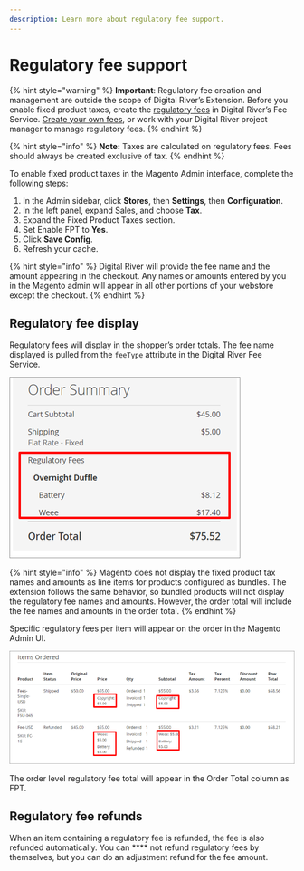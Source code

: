 ```yaml
---
description: Learn more about regulatory fee support.
---
```


# Regulatory fee support

{% hint style="warning" %}
**Important**: Regulatory fee creation and management are outside the scope of Digital River’s Extension. Before you enable fixed product taxes, create the [regulatory fees](https://docs.digitalriver.com/digital-river-api/product-management/regulatory-fees) in Digital River’s Fee Service. [Create your own fees](https://docs.digitalriver.com/digital-river-api/product-management/regulatory-fees/managing-regulatory-fees), or work with your Digital River project manager to manage regulatory fees.
{% endhint %}

{% hint style="info" %}
**Note:** Taxes are calculated on regulatory fees. Fees should always be created exclusive of tax.
{% endhint %}

To enable fixed product taxes in the Magento Admin interface, complete the following steps:

1. In the Admin sidebar, click **Stores**, then **Settings**, then **Configuration**.
2. In the left panel, expand Sales, and choose **Tax**.
3. Expand the Fixed Product Taxes section.
4. Set Enable FPT to **Yes**.
5. Click **Save Config**.
6. Refresh your cache.

{% hint style="info" %}
Digital River will provide the fee name and the amount appearing in the checkout. Any names or amounts entered by you in the Magento admin will appear in all other portions of your webstore except the checkout.
{% endhint %}

## Regulatory fee display&#x20;

Regulatory fees will display in the shopper’s order totals. The fee name displayed is pulled from the `feeType` attribute in the Digital River Fee Service.

![](../.gitbook/assets/Ordersummary.png)

{% hint style="info" %}
Magento does not display the fixed product tax names and amounts as line items for products configured as bundles. The extension follows the same behavior, so bundled products will not display the regulatory fee names and amounts. However, the order total will include the fee names and amounts in the order total.
{% endhint %}

Specific regulatory fees per item will appear on the order in the Magento Admin UI.

![](../.gitbook/assets/ItemsOrdered.png)

The order level regulatory fee total will appear in the Order Total column as FPT.

## **Regulatory fee refunds**

When an item containing a regulatory fee is refunded, the fee is also refunded automatically. You can **** not refund regulatory fees by themselves, but you can do an adjustment refund for the fee amount.
